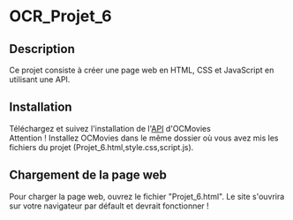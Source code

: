 # OCR_Projet_6
## Description
Ce projet consiste à créer une page web en HTML, CSS et JavaScript en utilisant une API.

## Installation
Téléchargez et suivez l'installation de l'[API](https://github.com/OpenClassrooms-Student-Center/OCMovies-API-EN-FR) d'OCMovies
<br> Attention ! Installez OCMovies dans le même dossier où vous avez mis les fichiers du projet (Projet_6.html,style.css,script.js).

## Chargement de la page web
Pour charger la page web, ouvrez le fichier "Projet_6.html". Le site s'ouvrira sur votre navigateur par défault et devrait fonctionner !
